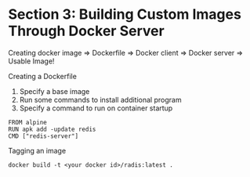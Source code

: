 # Section 3: Building Custom Images Through Docker Server

Creating docker image 
=> Dockerfile
=> Docker client
=> Docker server
=> Usable Image!

Creating a Dockerfile

1. Specify a base image
2. Run some commands to install additional program
3. Specify a command to run on container startup

```
FROM alpine
RUN apk add -update redis
CMD ["redis-server"]
```

Tagging an image

`docker build -t <your docker id>/radis:latest .`